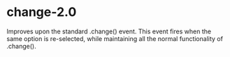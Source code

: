 # change-2.0
Improves upon the standard .change() event. This event fires when the same option is re-selected, while maintaining all the normal functionality of .change().
